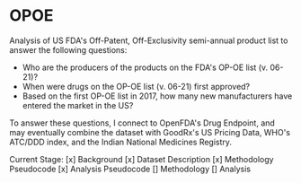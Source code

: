 # OPOE

 Analysis of US FDA's Off-Patent, Off-Exclusivity semi-annual product list to answer the following questions:
- Who are the producers of the products on the FDA's OP-OE list (v. 06-21)?
- When were drugs on the OP-OE list (v. 06-21) first approved?
- Based on the first OP-OE list in 2017, how many new manufacturers have entered the market in the US?

To answer these questions, I connect to OpenFDA's Drug Endpoint, and may eventually combine the dataset with GoodRx's US Pricing Data, WHO's ATC/DDD index, and the Indian National Medicines Registry.

Current Stage: 
[x] Background
[x] Dataset Description
[x] Methodology Pseudocode
[x] Analysis Pseudocode
[] Methodology
[] Analysis

